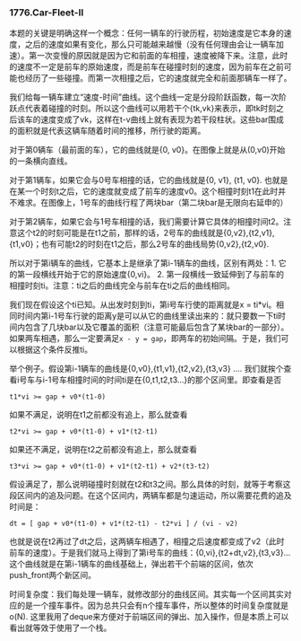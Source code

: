 ### 1776.Car-Fleet-II

本题的关键是明确这样一个概念：任何一辆车的行驶历程，初始速度是它本身的速度，之后的速度如果有变化，那么只可能越来越慢（没有任何理由会让一辆车加速）。第一次变慢的原因就是因为它和前面的车相撞，速度被降下来。注意，此时的速度不一定是前车的原始速度，而是前车在碰撞时刻的速度，因为前车在之前可能也经历了一些碰撞。而第一次相撞之后，它的速度就完全和前面那辆车一样了。

我们给每一辆车建立“速度-时间”曲线。这个曲线一定是分段阶跃函数，每一次阶跃点代表着碰撞的时刻。所以这个曲线可以用若干个{tk,vk}来表示，即tk时刻之后该车的速度变成了vk，这样在t-v曲线上就有表现为若干段柱状。这些bar围成的面积就是代表这辆车随着时间的推移，所行驶的距离。

对于第0辆车（最前面的车），它的曲线就是{0, v0}。在图像上就是从(0,v0)开始的一条横向直线。

对于第1辆车，如果它会与0号车相撞的话，它的曲线就是{0, v1}, {t1, v0}. 也就是在某一个时刻t之后，它的速度就变成了前车的速度v0。这个相撞时刻t1在此时并不难求。在图像上，1号车的曲线行程了两块bar（第二块bar是无限向右延申的）

对于第2辆车，如果它会与1号车相撞的话，我们需要计算它具体的相撞时间t2。注意这个t2的时刻可能是在t1之前，那样的话，2号车的曲线就是{0,v2},{t2,v1},{t1,v0}；也有可能t2的时刻在t1之后，那么2号车的曲线局势{0,v2},{t2,v0}. 

所以对于第i辆车的曲线，它基本上是继承了第i-1辆车的曲线，区别有两处：1. 它的第一段横线开始于它的原始速度{0,vi}。 2. 第一段横线一致延伸到了与前车的相撞时刻ti。注意：ti之后的曲线完全与前车在ti之后的曲线相同。

我们现在假设这个ti已知。从出发时刻到ti，第i号车行使的距离就是x = ti\*vi。相同时间内第i-1号车行驶的距离y是可以从它的曲线里读出来的：就只要数一下ti时间内包含了几块bar以及它覆盖的面积（注意可能最后包含了某块bar的一部分）。如果两车相遇，那么一定要满足```x - y = gap```，即两车的初始间隔。于是，我们可以根据这个条件反推ti。

举个例子。假设第i-1辆车的曲线是{0,v0},{t1,v1},{t2,v2},{t3,v3} .... 我们就挨个查看i号车与i-1号车相撞时间的时间ti是在{0,t1,t2,t3...}的那个区间里。即查看是否
```
t1*vi >= gap + v0*(t1-0)
```
如果不满足，说明在t1之前都没有追上，那么就查看
```
t2*vi >= gap + v0*(t1-0) + v1*(t2-t1)
```
如果还不满足，说明在t2之前都没有追上，那么就查看

```
t3*vi >= gap + v0*(t1-0) + v1*(t2-t1) + v2*(t3-t2)
```
假设满足了，那么说明碰撞时刻就在t2和t3之间。那么具体的时刻，就等于考察这段区间内的追及问题。在这个区间内，两辆车都是匀速运动，所以需要花费的追及时间是：
```
dt = [ gap + v0*(t1-0) + v1*(t2-t1) - t2*vi ] / (vi - v2)
```
也就是说在t2再过了dt之后，这两辆车相遇了，相撞之后速度都变成了v2（此时前车的速度）。于是我们就马上得到了第i号车的曲线：{0,vi},{t2+dt,v2},{t3,v3}... 这个曲线就是在第i-1辆车的曲线基础上，弹出若干个前端的区间，依次push_front两个新区间。

时间复杂度：我们每处理一辆车，就修改部分的曲线区间。其实每一个区间其实对应的是一个撞车事件。因为总共只会有n个撞车事件，所以整体的时间复杂度就是o(N). 这里我用了deque来方便对于前端区间的弹出、加入操作，但是本质上可以看出就等效于使用了一个栈。




